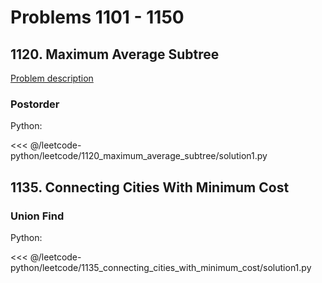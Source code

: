 # Problems 1101 - 1150

## 1120. Maximum Average Subtree

[Problem description](https://leetcode.com/problems/maximum-average-subtree/)

### Postorder

Python:

<<< @/leetcode-python/leetcode/1120_maximum_average_subtree/solution1.py

## 1135. Connecting Cities With Minimum Cost

### Union Find

Python:

<<< @/leetcode-python/leetcode/1135_connecting_cities_with_minimum_cost/solution1.py
